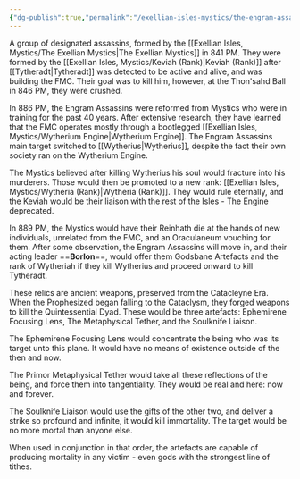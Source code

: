 ```yaml
---
{"dg-publish":true,"permalink":"/exellian-isles-mystics/the-engram-assassins/"}
---
```


A group of designated assassins, formed by the [[Exellian Isles, Mystics/The Exellian Mystics\|The Exellian Mystics]] in 841 PM. They were formed by the [[Exellian Isles, Mystics/Keviah (Rank)\|Keviah (Rank)]] after [[Tytheradt\|Tytheradt]] was detected to be active and alive, and was building the FMC. Their goal was to kill him, however, at the Thon'sahd Ball in 846 PM, they were crushed. 

In 886 PM, the Engram Assassins were reformed from Mystics who were in training for the past 40 years. After extensive research, they have learned that the FMC operates mostly through a bootlegged [[Exellian Isles, Mystics/Wytherium Engine\|Wytherium Engine]]. The Engram Assassins main target switched to [[Wytherius\|Wytherius]], despite the fact their own society ran on the Wytherium Engine.

The Mystics believed after killing Wytherius his soul would fracture into his murderers. Those would then be promoted to a new rank: [[Exellian Isles, Mystics/Wytheria (Rank)\|Wytheria (Rank)]]. They would rule eternally, and the Keviah would be their liaison with the rest of the Isles - The Engine deprecated. 

In 889 PM, the Mystics would have their Reinhath die at the hands of new individuals, unrelated from the FMC, and an Oraculaneum vouching for them. After some observation, the Engram Assassins will move in, and their acting leader ==**Borlon**==, would offer them Godsbane Artefacts and the rank of Wytheriah if they kill Wytherius and proceed onward to kill Tytheradt. 

These relics are ancient weapons, preserved from the Catacleyne Era. When the Prophesized began falling to the Cataclysm, they forged weapons to kill the Quintessential Dyad. These would be three artefacts: Ephemirene Focusing Lens, The Metaphysical Tether, and the Soulknife Liaison. 

The Ephemirene Focusing Lens would concentrate the being who was its target unto this plane. It would have no means of existence outside of the then and now.

The Primor Metaphysical Tether would take all these reflections of the being, and force them into tangentiality. They would be real and here: now and forever.

The Soulknife Liaison would use the gifts of the other two, and deliver a strike so profound and infinite, it would kill immortality. The target would be no more mortal than anyone else.

When used in conjunction in that order, the artefacts are capable of producing mortality in any victim - even gods with the strongest line of tithes.